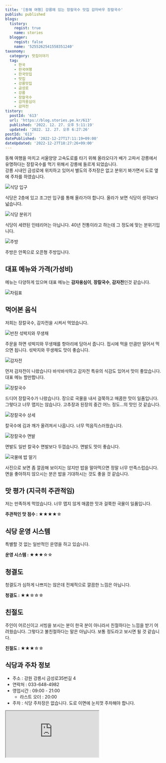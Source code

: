 ```yaml
---
title: '[동해 여행] 강릉에 있는 장칼국수 맛집 감자바우 장칼국수'
publish: published
blogs:
  tistory:
    regist: true
    name: stories
  blogger:
    regist: false
    name: '5255262541558351240'
taxonomy:
  category: 맛집이야기
  tag:
    - 한국
    - 한국여행
    - 한국맛집
    - 맛집
    - 강릉맛집
    - 금성로
    - 강릉
    - 장칼국수
    - 감자옹심이
    - 감자전
tistory:
  postId: '613'
  url: 'https://blog.stories.pe.kr/613'
  published: '2022. 12. 27. 오후 5:11:19'
  updated: '2022. 12. 27. 오후 6:27:26'
postId: '613'
datePublished: '2022-12-27T17:11:19+09:00'
dateUpdated: '2022-12-27T18:27:26+09:00'
---
```


동해 여행을 마치고 서울양양 고속도로를 타기 위해 올라오다가 배가 고파서 강릉에서 유명하다는 장칼국수를 먹기 위해서 강릉에 들르게 되었습니다.  
강릉 시내인 금성로에 위치하고 있어서 별도의 주차장은 없고 분위기 봐가면서 도로 옆에 주차를 하였습니다.

![식당 입구](./images/njo2_20221217_192447-01.jpeg)

식당은 2층에 있고 조그만 입구를 통해 올라가야 합니다. 올라가 보면 식당이 생각보다 넓습니다.

![식당 분위기](./images/njo2_20221217_185725-01.jpeg)

식당이 세련된 인테리어는 아닙니다. 40년 전통이라고 하는데 그 정도에 맞는 분위기입니다.

![주방](./images/njo2_20221217_190010-01.jpeg)

주방은 안쪽으로 오픈형 주방입니다.

## 대표 메뉴와 가격(가성비)

메뉴는 다양하게 있으며 대표 메뉴는 **감자옹심이**, **장칼국수**, **감자전**인것 같습니다.

![차림표](./images/njo2_20221217_185656-01.jpeg)

## 먹어본 음식

저희는 장칼국수, 감자전을 시켜서 먹었습니다.

![반찬 섞박지와 무생채](./images/njo2_20221217_185756-01.jpeg)

주문을 하면 섞박지와 무생채를 항아리에 담아서 줍니다. 접시에 먹을 만큼만 덜어서 먹으면 됩니다. 섞박지와 무생채도 맛이 좋습니다.

![감자전](./images/njo2_20221217_190219-01.jpeg)

먼저 감자전이 나왔습니다 바삭바삭하고 감자전 특유의 식감도 있어서 맛이 좋았습니다. 대표 메뉴 할만합니다.

![장칼국수](./images/njo2_20221217_190329-01.jpeg)

드디어 장칼국수가 나왔습니다. 장으로 국물을 내서 걸쭉하고 매콤한 맛이 일품입니다. 그렇다고 너무 맵지는 않습니다. 고추장과 된장의 중간 어느 정도...의 맛인 것 같습니다.

![장칼국수 상세](./images/njo2_20221217_190337-01.jpeg)

칼국수에 김과 깨가 올려져서 나옵니다. 너무 먹음직스러웠습니다.

![장칼국수 면발](./images/njo2_20221217_190409-01.jpeg)

면발도 일반 칼국수 면발보다 두껍습니다. 면발도 맛이 좋습니다.

![국물에 밥 말기](./images/njo2_20221217_191435-01.jpeg)

사진으로 보면 좀 깔끔해 보이지는 않지만 밥을 말아먹으면 정말 너무 만족스럽습니다. 면을 좋아하지 않으시는 분은 밥을 기대하시는 것도 좋을 것 같습니다.

## 맛 평가 (지극히 주관적임)

저는 만족하게 먹었습니다. 너무 맵지 않게 매콤한 맛과 걸쭉한 국물이 일품입니다.

<div class='alert alert-info'>
<b>주관적인 맛 점수 : </b> ★★★★☆
</div>

## 식당 운영 시스템

특별할 것 없는 일반적인 운영을 하고 있습니다.

<div class='alert alert-info'>
<b>운영 시스템 : </b> ★★★☆☆
</div>

## 청결도

청결도가 심하게 나쁘지는 않은데 전체적으로 깔끔한 느낌은 아닙니다.

<div class='alert alert-info'>
<b>청결도 : </b> ★★☆☆☆
</div>

## 친절도

주인이 어르신이고 서빙을 보시는 분이 한국 분이 아니라서 친절하다는 느낌을 받기 어려웠습니다. 그렇다고 불친절하다는 말은 아닙니다. 보통 정도라고 보시면 될 것 같습니다.

<div class='alert alert-info'>
<b>친절도 : </b> ★★★☆☆
</div>

## 식당과 주차 정보

- 주소 : 강원 강릉시 금성로35번길 4
- 연락처 : 033-648-4982
- 영업시간 : 09:00 - 21:00
  - 라스트 오더 : 20:00
- 주차 : 식당 주차장은 없습니다. 도로 이면에 눈치껏 주차해야 합니다.

<div class='embed-responsive embed-responsive-16by9'>
<iframe src='https://www.google.com/maps/embed?pb=!1m18!1m12!1m3!1d3154.5778616637613!2d128.89256373128703!3d37.75304655646589!2m3!1f0!2f0!3f0!3m2!1i1024!2i768!4f13.1!3m3!1m2!1s0x3561e5fbcff7a757%3A0xe43cce10a77db329!2z6rCQ7J6Q67CU7Jqw!5e0!3m2!1sko!2skr!4v1672128418845!5m2!1sko!2skr' class='embed-responsive-item' allowfullscreen></iframe>
</div>
